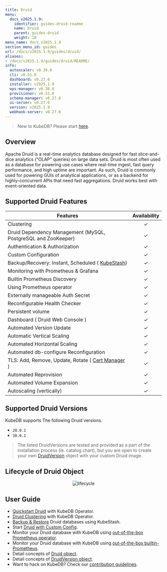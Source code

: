 ```yaml
---
title: Druid
menu:
  docs_v2025.1.9:
    identifier: guides-druid-readme
    name: Druid
    parent: guides-druid
    weight: 10
menu_name: docs_v2025.1.9
section_menu_id: guides
url: /docs/v2025.1.9/guides/druid/
aliases:
- /docs/v2025.1.9/guides/druid/README/
info:
  autoscaler: v0.36.0
  cli: v0.51.0
  dashboard: v0.27.0
  installer: v2025.1.9
  ops-manager: v0.38.0
  provisioner: v0.51.0
  schema-manager: v0.27.0
  ui-server: v0.27.0
  version: v2025.1.9
  webhook-server: v0.27.0
---
```


> New to KubeDB? Please start [here](/docs/v2025.1.9/README).

## Overview

Apache Druid is a real-time analytics database designed for fast slice-and-dice analytics ("OLAP" queries) on large data sets. Druid is most often used as a database for powering use cases where real-time ingest, fast query performance, and high uptime are important. As such, Druid is commonly used for powering GUIs of analytical applications, or as a backend for highly-concurrent APIs that need fast aggregations. Druid works best with event-oriented data.

## Supported Druid Features


| Features                                                                           | Availability |
|------------------------------------------------------------------------------------|:-----:|
| Clustering                                                                         |   &#10003; |
| Druid Dependency Management (MySQL, PostgreSQL and ZooKeeper)                      |   &#10003; |
| Authentication & Authorization                                                     |   &#10003; |
| Custom Configuration                                                               |   &#10003; |
| Backup/Recovery: Instant, Scheduled ( [KubeStash](https://kubestash.com/))         |   &#10003; |
| Monitoring with Prometheus & Grafana                                               |   &#10003; |
| Builtin Prometheus Discovery                                                       |   &#10003; |
| Using Prometheus operator                                                          |   &#10003; |
| Externally manageable Auth Secret                                                  |   &#10003; |
| Reconfigurable Health Checker                                                      |   &#10003; |
| Persistent volume                                                                  |   &#10003; | 
| Dashboard ( Druid Web Console )                                                    |   &#10003; |
| Automated Version Update                                                           |  &#10003;  |
| Automatic Vertical Scaling                                                         |  &#10003;  |
| Automated Horizontal Scaling                                                       |  &#10003;  |
| Automated db-configure Reconfiguration                                             |  &#10003;  |
| TLS: Add, Remove, Update, Rotate ( [Cert Manager](https://cert-manager.io/docs/) ) |  &#10003;  |
| Automated Reprovision                                                              |  &#10003;  |
| Automated Volume Expansion                                                         |  &#10003;  |
| Autoscaling (vertically)                                                           |  &#10003;  |

## Supported Druid Versions

KubeDB supports The following Druid versions.
- `28.0.1`
- `30.0.1`

> The listed DruidVersions are tested and provided as a part of the installation process (ie. catalog chart), but you are open to create your own [DruidVersion](/docs/v2025.1.9/guides/druid/concepts/druidversion) object with your custom Druid image.

## Lifecycle of Druid Object

<!---
ref : https://cacoo.com/diagrams/bbB63L6KRIbPLl95/9A5B0
--->

<p align="center">
<img alt="lifecycle"  src="/docs/v2025.1.9/images/druid/Druid-CRD-Lifecycle.png">
</p>

## User Guide 
- [Quickstart Druid](/docs/v2025.1.9/guides/druid/quickstart/guide/) with KubeDB Operator.
- [Druid Clustering](/docs/v2025.1.9/guides/druid/clustering/overview/) with KubeDB Operator.
- [Backup & Restore](/docs/v2025.1.9/guides/druid/backup/overview/) Druid databases using KubeStash.
- Start [Druid with Custom Config](/docs/v2025.1.9/guides/druid/configuration/_index).
- Monitor your Druid database with KubeDB using [out-of-the-box Prometheus operator](/docs/v2025.1.9/guides/druid/monitoring/using-prometheus-operator).
- Monitor your Druid database with KubeDB using [out-of-the-box builtin-Prometheus](/docs/v2025.1.9/guides/druid/monitoring/using-builtin-prometheus).
- Detail concepts of [Druid object](/docs/v2025.1.9/guides/druid/concepts/druid).
- Detail concepts of [DruidVersion object](/docs/v2025.1.9/guides/druid/concepts/druidversion).
- Want to hack on KubeDB? Check our [contribution guidelines](/docs/v2025.1.9/CONTRIBUTING).